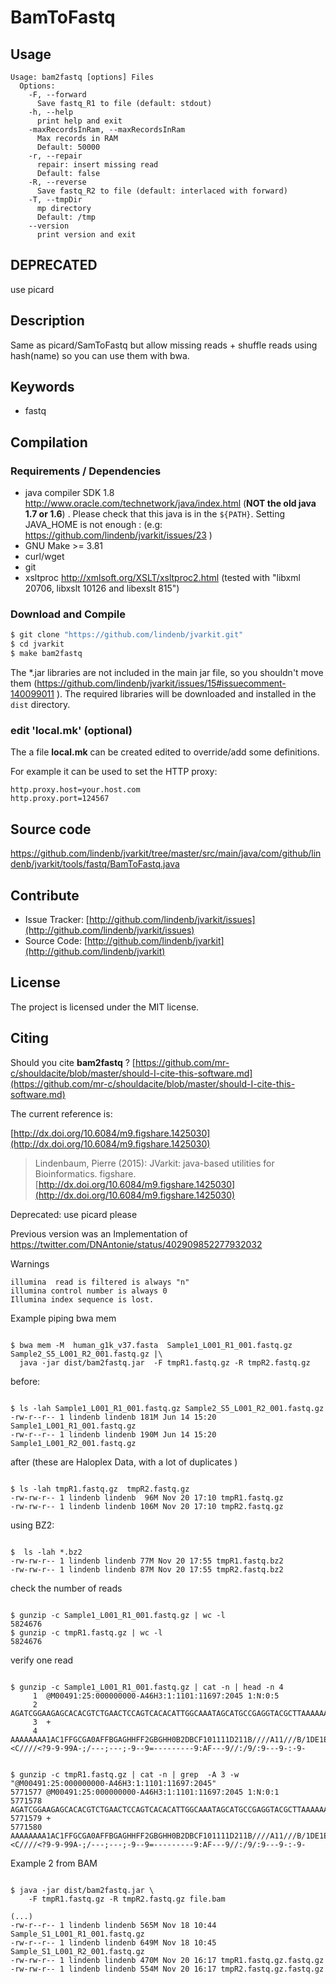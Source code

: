 # BamToFastq


## Usage

```
Usage: bam2fastq [options] Files
  Options:
    -F, --forward
      Save fastq_R1 to file (default: stdout)
    -h, --help
      print help and exit
    -maxRecordsInRam, --maxRecordsInRam
      Max records in RAM
      Default: 50000
    -r, --repair
      repair: insert missing read
      Default: false
    -R, --reverse
      Save fastq_R2 to file (default: interlaced with forward)
    -T, --tmpDir
      mp directory
      Default: /tmp
    --version
      print version and exit

```


## DEPRECATED

use picard

## Description

Same as picard/SamToFastq but allow missing reads + shuffle reads using hash(name) so you can use them with bwa. 


## Keywords

 * fastq


## Compilation

### Requirements / Dependencies

* java compiler SDK 1.8 http://www.oracle.com/technetwork/java/index.html (**NOT the old java 1.7 or 1.6**) . Please check that this java is in the `${PATH}`. Setting JAVA_HOME is not enough : (e.g: https://github.com/lindenb/jvarkit/issues/23 )
* GNU Make >= 3.81
* curl/wget
* git
* xsltproc http://xmlsoft.org/XSLT/xsltproc2.html (tested with "libxml 20706, libxslt 10126 and libexslt 815")


### Download and Compile

```bash
$ git clone "https://github.com/lindenb/jvarkit.git"
$ cd jvarkit
$ make bam2fastq
```

The *.jar libraries are not included in the main jar file, so you shouldn't move them (https://github.com/lindenb/jvarkit/issues/15#issuecomment-140099011 ).
The required libraries will be downloaded and installed in the `dist` directory.

### edit 'local.mk' (optional)

The a file **local.mk** can be created edited to override/add some definitions.

For example it can be used to set the HTTP proxy:

```
http.proxy.host=your.host.com
http.proxy.port=124567
```
## Source code 

[https://github.com/lindenb/jvarkit/tree/master/src/main/java/com/github/lindenb/jvarkit/tools/fastq/BamToFastq.java
](https://github.com/lindenb/jvarkit/tree/master/src/main/java/com/github/lindenb/jvarkit/tools/fastq/BamToFastq.java
)
## Contribute

- Issue Tracker: [http://github.com/lindenb/jvarkit/issues](http://github.com/lindenb/jvarkit/issues)
- Source Code: [http://github.com/lindenb/jvarkit](http://github.com/lindenb/jvarkit)

## License

The project is licensed under the MIT license.

## Citing

Should you cite **bam2fastq** ? [https://github.com/mr-c/shouldacite/blob/master/should-I-cite-this-software.md](https://github.com/mr-c/shouldacite/blob/master/should-I-cite-this-software.md)

The current reference is:

[http://dx.doi.org/10.6084/m9.figshare.1425030](http://dx.doi.org/10.6084/m9.figshare.1425030)

> Lindenbaum, Pierre (2015): JVarkit: java-based utilities for Bioinformatics. figshare.
> [http://dx.doi.org/10.6084/m9.figshare.1425030](http://dx.doi.org/10.6084/m9.figshare.1425030)



Deprecated: use picard please

Previous version was an Implementation of https://twitter.com/DNAntonie/status/402909852277932032



Warnings

	illumina  read is filtered is always "n"
	illumina control number is always 0
	Illumina index sequence is lost.



Example
piping bwa mem



```

$ bwa mem -M  human_g1k_v37.fasta  Sample1_L001_R1_001.fastq.gz Sample2_S5_L001_R2_001.fastq.gz |\
  java -jar dist/bam2fastq.jar  -F tmpR1.fastq.gz -R tmpR2.fastq.gz

```




before:


```

$ ls -lah Sample1_L001_R1_001.fastq.gz Sample2_S5_L001_R2_001.fastq.gz
-rw-r--r-- 1 lindenb lindenb 181M Jun 14 15:20 Sample1_L001_R1_001.fastq.gz
-rw-r--r-- 1 lindenb lindenb 190M Jun 14 15:20 Sample1_L001_R2_001.fastq.gz

```




after (these are Haloplex Data, with a lot of duplicates )


```

$ ls -lah tmpR1.fastq.gz  tmpR2.fastq.gz
-rw-rw-r-- 1 lindenb lindenb  96M Nov 20 17:10 tmpR1.fastq.gz
-rw-rw-r-- 1 lindenb lindenb 106M Nov 20 17:10 tmpR2.fastq.gz

```




using BZ2:


```

$  ls -lah *.bz2
-rw-rw-r-- 1 lindenb lindenb 77M Nov 20 17:55 tmpR1.fastq.bz2
-rw-rw-r-- 1 lindenb lindenb 87M Nov 20 17:55 tmpR2.fastq.bz2

```





check the number of reads


```

$ gunzip -c Sample1_L001_R1_001.fastq.gz | wc -l
5824676
$ gunzip -c tmpR1.fastq.gz | wc -l
5824676

```


verify one read


```

$ gunzip -c Sample1_L001_R1_001.fastq.gz | cat -n | head -n 4
     1	@M00491:25:000000000-A46H3:1:1101:11697:2045 1:N:0:5
     2	AGATCGGAAGAGCACACGTCTGAACTCCAGTCACACATTGGCAAATAGCATGCCGAGGTACGCTTAAAAAAAAAACGACGCGAGGCAGGGGGGGAGGAAGCAGGGGAGCAACAGGGGGAAGGGAAGGGAAGAGAAGAAGAACGAACGAAAG
     3	+
     4	AAAAAAAA1AC1FFGCGA0AFFBGAGHHFF2GBGHH0B2DBCF101111D211B////A11///B/1DE1E/>>E//?///</<><C////<?9-9-99A-;/---;---;-9--9=---------9:AF---9//:/9/:9---9-:-9-


$ gunzip -c tmpR1.fastq.gz | cat -n | grep  -A 3 -w "@M00491:25:000000000-A46H3:1:1101:11697:2045"
5771577	@M00491:25:000000000-A46H3:1:1101:11697:2045 1:N:0:1
5771578	AGATCGGAAGAGCACACGTCTGAACTCCAGTCACACATTGGCAAATAGCATGCCGAGGTACGCTTAAAAAAAAAACGACGCGAGGCAGGGGGGGAGGAAGCAGGGGAGCAACAGGGGGAAGGGAAGGGAAGAGAAGAAGAACGAACGAAAG
5771579	+
5771580	AAAAAAAA1AC1FFGCGA0AFFBGAGHHFF2GBGHH0B2DBCF101111D211B////A11///B/1DE1E/>>E//?///</<><C////<?9-9-99A-;/---;---;-9--9=---------9:AF---9//:/9/:9---9-:-9-

```



Example 2 from BAM


```

$ java -jar dist/bam2fastq.jar \
    -F tmpR1.fastq.gz -R tmpR2.fastq.gz file.bam

(...)
-rw-r--r-- 1 lindenb lindenb 565M Nov 18 10:44 Sample_S1_L001_R1_001.fastq.gz
-rw-r--r-- 1 lindenb lindenb 649M Nov 18 10:45 Sample_S1_L001_R2_001.fastq.gz
-rw-rw-r-- 1 lindenb lindenb 470M Nov 20 16:17 tmpR1.fastq.gz.fastq.gz
-rw-rw-r-- 1 lindenb lindenb 554M Nov 20 16:17 tmpR2.fastq.gz.fastq.gz

```



